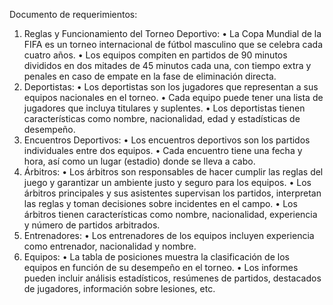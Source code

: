 Documento de requerimientos:
1.	Reglas y Funcionamiento del Torneo Deportivo:
•	La Copa Mundial de la FIFA es un torneo internacional de fútbol masculino que se celebra cada cuatro años.
•	Los equipos compiten en partidos de 90 minutos divididos en dos mitades de 45 minutos cada una, con tiempo extra y penales en caso de empate en la fase de eliminación directa.
2.	Deportistas:
•	Los deportistas son los jugadores que representan a sus equipos nacionales en el torneo.
•	Cada equipo puede tener una lista de jugadores que incluya titulares y suplentes.
•	Los deportistas tienen características como nombre, nacionalidad, edad y estadísticas de desempeño.
3.	Encuentros Deportivos:
•	Los encuentros deportivos son los partidos individuales entre dos equipos.
•	Cada encuentro tiene una fecha y hora, así como un lugar (estadio) donde se lleva a cabo.
4.	Árbitros:
•	Los árbitros son responsables de hacer cumplir las reglas del juego y garantizar un ambiente justo y seguro para los equipos.
•	Los árbitros principales y sus asistentes supervisan los partidos, interpretan las reglas y toman decisiones sobre incidentes en el campo.
•	Los árbitros tienen características como nombre, nacionalidad, experiencia y número de partidos arbitrados.
5.	Entrenadores:
•	Los entrenadores de los equipos incluyen experiencia como entrenador, nacionalidad y nombre.
6.	Equipos:
•	La tabla de posiciones muestra la clasificación de los equipos en función de su desempeño en el torneo.
•	Los informes pueden incluir análisis estadísticos, resúmenes de partidos, destacados de jugadores, información sobre lesiones, etc.
